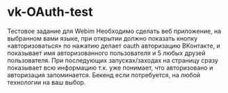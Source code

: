# vk-OAuth-test
Тестовое задание для Webim
Необходимо сделать веб приложение, на выбранном вами языке, при открытии должно показать кнопку «авторизоваться» по нажатию делает oauth авторизацию ВКонтакте, и показывает имя авторизованного пользователя и 5 любых друзей пользователя. При последующих запусках/заходах на страницу сразу показывает всю информацию т.к. уже понимает, что авторизовано и авторизация запоминается. Бекенд если потребуется, на любой технологии на ваш выбор.
